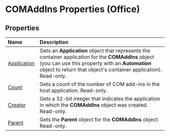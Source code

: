 
# COMAddIns Properties (Office)

## Properties



|**Name**|**Description**|
|:-----|:-----|
|[Application](d1ee6b80-0a48-33e8-3fc3-45bc73ad1413.md)|Gets an  **Application** object that represents the container application for the **COMAddIns** object (you can use this property with an **Automation** object to return that object's container application). Read-only.|
|[Count](5522bdc5-15b5-473f-94e3-5010a3d30f4a.md)|Gets a count of the number of COM add-ins in the host application. Read-only.|
|[Creator](dedee4b9-f340-d8fa-2285-3f32a1c4f00a.md)|Gets a 32-bit integer that indicates the application in which the  **COMAddIns** object was created. Read-only.|
|[Parent](1d0adb7a-867f-0241-8f13-1ba3310f201b.md)|Gets the  **Parent** object for the **COMAddIns** object. Read-only.|
